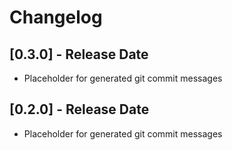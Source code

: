# Changelog

## [0.3.0] - Release Date

- Placeholder for generated git commit messages

## [0.2.0] - Release Date

- Placeholder for generated git commit messages